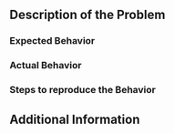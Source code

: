 ## Description of the Problem

### Expected Behavior

### Actual Behavior

### Steps to reproduce the Behavior

## Additional Information
